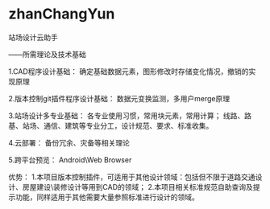 ﻿# zhanChangYun
站场设计云助手  

——所需理论及技术基础

1.CAD程序设计基础：
确定基础数据元素，图形修改时存储变化情况，撤销的实现原理

2.版本控制git插件程序设计基础：
数据元变换监测，多用户merge原理

3.站场设计多专业基础：
各专业使用习惯，常用块元素，常用计算；
线路、路基、站场、通信、建筑等专业分工，设计规范、要求、标准收集。

4.云部署：
备份冗余、灾备等相关理论

5.跨平台预览：
Android\Web Browser

优势：
1.本项目版本控制插件，可适用于其他设计领域：包括但不限于道路交通设计、房屋建设\装修设计等用到CAD的领域；
2.本项目相关标准规范自助查询及提示功能，同样适用于其他需要大量参照标准进行设计的领域。
